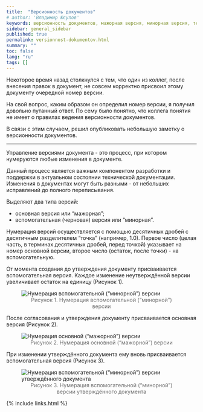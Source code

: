 ```yaml
---
title:  "Версионность документов"
# author: 'Владимир Юсупов'
keywords: версионность документов, мажорная версия, минорная версия, технический писатель, технический коммуникатор, техническая коммуникация, технические коммуникаторы
sidebar: general_sidebar
published: true
permalink: versionnost-dokumentov.html
summary: ""
toc: false
lang: "ru"
tags: []
---
```


Некоторое время назад столкнулся с тем, что один из коллег, после внесения правок в документ, не совсем корректно присвоил этому документу очередной номер версии.

На свой вопрос, каким образом он определил номер версии, я получил довольно путанный ответ. По сему было понятно, что коллега понятия не имеет о правилах ведения версионности документов.

В связи с этим случаем, решил опубликовать небольшую заметку о версионности документов.

***

Управление версиями документа - это процесс, при котором нумеруются любые изменения в документе. 

Данный процесс является важным компонентом разработки и поддержки в актуальном состоянии технической документации. Изменения в документах могут быть разными - от небольших исправлений до полного переписывания. 

Выделяют два типа версий: 
- основная версия или “мажорная”; 
- вспомогательная (черновая) версия или “минорная”. 

Нумерация версий осуществляется с помощью десятичных дробей с десятичным разделителем “точка” (например, 1.0). Первое число (целая часть, в терминах десятичных дробей, перед точкой) указывает на номер основной версии, второе число (остаток, после точки) - на вспомогательную. 

От момента создания до утверждения документу присваивается вспомогательная версия. Каждое изменение неутверждённой версии увеличивает остаток на единицу (Рисунок 1). 

<p>
    <figure>
        <img src="{{ "images/versionnost-dokumentov-1.png" }}" alt="Нумерация вспомогательной (“минорной”) версии " style="border: 0px solid #D3D3D3;"/>
        <figcaption style="color: #6c6c6c; text-align: center;">Рисунок 1. Нумерация вспомогательной (“минорной”) версии </figcaption>
    </figure>
</p>

После согласования и утверждения документу присваивается основная версия (Рисунок 2). 

<p>
    <figure>
        <img src="{{ "images/versionnost-dokumentov-2.png" }}" alt="Нумерация основной (“мажорной”) версии " style="border: 0px solid #D3D3D3;"/>
        <figcaption style="color: #6c6c6c; text-align: center;">Рисунок 2. Нумерация основной (“мажорной”) версии  </figcaption>
    </figure>
</p>

При изменении утверждённого документа ему вновь присваивается вспомогательная версия (Рисунок 3).

<p>
    <figure>
        <img src="{{ "images/versionnost-dokumentov-3.png" }}" alt="Нумерация вспомогательной (“минорной”) версии утверждённого документа " style="border: 0px solid #D3D3D3;"/>
        <figcaption style="color: #6c6c6c; text-align: center;">Рисунок 3. Нумерация вспомогательной (“минорной”) версии утверждённого документа  </figcaption>
    </figure>
</p>


{% include links.html %}
